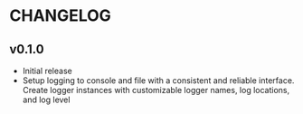 # CHANGELOG

## v0.1.0

* Initial release
* Setup logging to console and file with a consistent and reliable interface. Create logger instances with customizable logger names, log locations, and log level
